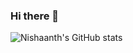 <!-- - 👋 Hi, I’m @nishaanthkanna
- 👀 I’m interested in ...
- 🌱 I’m currently learning ...
- 💞️ I’m looking to collaborate on ...
- 📫 How to reach me ... -->

<!---
nishaanthkanna/nishaanthkanna is a ✨ special ✨ repository because its `README.md` (this file) appears on your GitHub profile.
You can click the Preview link to take a look at your changes.
--->

### Hi there 👋

![Nishaanth's GitHub stats](https://github-readme-stats.vercel.app/api?username=PraneetNeuro&show_icons=true&theme=radical&hide=prs,issues,contribs)
